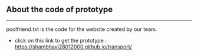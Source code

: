 ## About the code of prototype
-------------------------
poolfriend.txt is the code for the website created by our team.

* click on this link to get the prototype : https://shambhavi28012000.github.io/transport/
